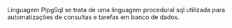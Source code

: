 Linguagem PlpgSql se trata de uma linguagem procedural sql utilizada para automatizações de consultas e tarefas em banco de dados.
